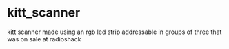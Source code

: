 kitt_scanner
============

kitt scanner made using an rgb led strip addressable in groups of three that was on sale at radioshack
